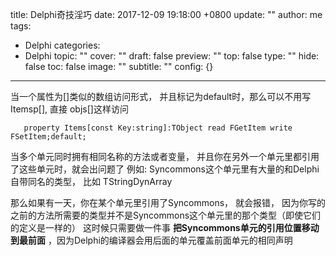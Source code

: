 title: Delphi奇技淫巧
date: 2017-12-09 19:18:00 +0800
update: ""
author: me
tags:
- Delphi
categories:
- Delphi
topic: ""
cover: ""
draft: false
preview: ""
top: false
type: ""
hide: false
toc: false
image: ""
subtitle: ""
config: {}


---



当一个属性为[]类似的数组访问形式， 并且标记为default时，那么可以不用写Itemsp[], 直接 objs[]这样访问
```delphi
   property Items[const Key:string]:TObject read FGetItem write FSetItem;default;
```

当多个单元同时拥有相同名称的方法或者变量， 并且你在另外一个单元里都引用了这些单元时，就会出问题了
例如: Syncommons这个单元里有大量的和Delphi自带同名的类型， 比如 TStringDynArray

那么如果有一天，你在某个单元里引用了Syncommons， 就会报错， 因为你写的之前的方法所需要的类型并不是Syncommons这个单元里的那个类型（即使它们的定义是一样的）
这时候只需要做一件事 **把Syncommons单元的引用位置移动到最前面** ，因为Delphi的编译器会用后面的单元覆盖前面单元的相同声明

